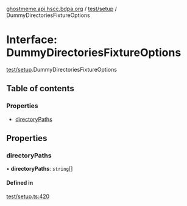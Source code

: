 [ghostmeme.api.hscc.bdpa.org][1] / [test/setup][2] /
DummyDirectoriesFixtureOptions

# Interface: DummyDirectoriesFixtureOptions

[test/setup][2].DummyDirectoriesFixtureOptions

## Table of contents

### Properties

- [directoryPaths][3]

## Properties

### directoryPaths

• **directoryPaths**: `string`\[]

#### Defined in

[test/setup.ts:420][4]

[1]: ../README.md
[2]: ../modules/test_setup.md
[3]: test_setup.DummyDirectoriesFixtureOptions.md#directorypaths
[4]:
  https://github.com/nhscc/ghostmeme.api.hscc.bdpa.org/blob/314b1d1/test/setup.ts#L420
